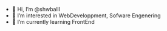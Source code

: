 - 👋 Hi, I’m @shwballl
- 👀 I’m interested in WebDeveloppment, Sofware Engenering
- 🌱 I’m currently learning FrontEnd

<!---
shwballl/shwballl is a ✨ special ✨ repository because its `README.md` (this file) appears on your GitHub profile.
You can click the Preview link to take a look at your changes.
--->
